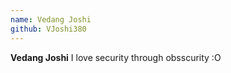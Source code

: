 ```yaml
---
name: Vedang Joshi 
github: VJoshi380
---
```


**Vedang Joshi** I love security through obsscurity :O

